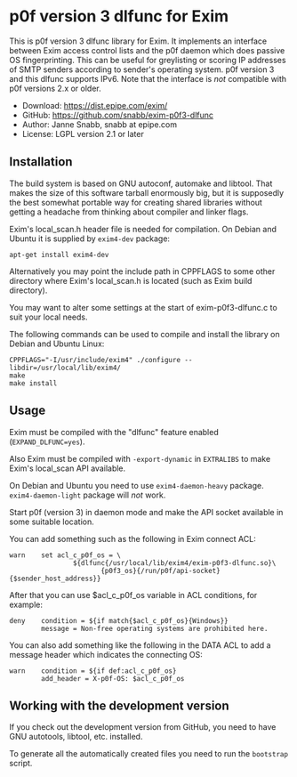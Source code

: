 p0f version 3 dlfunc for Exim
=============================

This is p0f version 3 dlfunc library for Exim. It implements an interface
between Exim access control lists and the p0f daemon which does passive
OS fingerprinting. This can be useful for greylisting or scoring IP
addresses of SMTP senders according to sender's operating system. p0f
version 3 and this dlfunc supports IPv6. Note that the interface is *not*
compatible with p0f versions 2.x or older.

- Download:	https://dist.epipe.com/exim/
- GitHub:	https://github.com/snabb/exim-p0f3-dlfunc
- Author:	Janne Snabb, snabb at epipe.com
- License:	LGPL version 2.1 or later


## Installation

The build system is based on GNU autoconf, automake and libtool. That
makes the size of this software tarball enormously big, but it is
supposedly the best somewhat portable way for creating shared libraries
without getting a headache from thinking about compiler and linker flags.

Exim's local_scan.h header file is needed for compilation. On Debian
and Ubuntu it is supplied by `exim4-dev` package:
```
apt-get install exim4-dev
```

Alternatively you may point the include path in CPPFLAGS to some other
directory where Exim's local_scan.h is located (such as Exim build directory).

You may want to alter some settings at the start of exim-p0f3-dlfunc.c
to suit your local needs.

The following commands can be used to compile and install the library
on Debian and Ubuntu Linux:
```
CPPFLAGS="-I/usr/include/exim4" ./configure --libdir=/usr/local/lib/exim4/
make
make install
```


## Usage

Exim must be compiled with the "dlfunc" feature enabled (`EXPAND_DLFUNC=yes`).

Also Exim must be compiled with `-export-dynamic` in `EXTRALIBS` to make
Exim's local_scan API available.

On Debian and Ubuntu you need to use `exim4-daemon-heavy` package.
`exim4-daemon-light` package will *not* work.

Start p0f (version 3) in daemon mode and make the API socket available
in some suitable location.

You can add something such as the following in Exim connect ACL:
```
warn    set acl_c_p0f_os = \
                ${dlfunc{/usr/local/lib/exim4/exim-p0f3-dlfunc.so}\
                       {p0f3_os}{/run/p0f/api-socket}{$sender_host_address}}
```

After that you can use $acl_c_p0f_os variable in ACL conditions,
for example:
```
deny    condition = ${if match{$acl_c_p0f_os}{Windows}}
        message = Non-free operating systems are prohibited here.
```

You can also add something like the following in the DATA ACL to add
a message header which indicates the connecting OS:
```
warn    condition = ${if def:acl_c_p0f_os}
        add_header = X-p0f-OS: $acl_c_p0f_os
```

## Working with the development version

If you check out the development version from GitHub, you need to have
GNU autotools, libtool, etc. installed.

To generate all the automatically created files you need to run the
`bootstrap` script.

